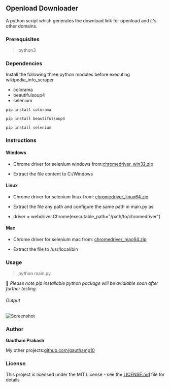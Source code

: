 ## Openload Downloader 

A python script which generates the download link for openload and it's other domains.

### Prerequisites

> python3

### Dependencies

Install the following three python modules before executing wikipedia_info_scraper
- colorama
- beautifulsoup4
- selenium

```
pip install colorama

pip install beautifulsoup4

pip install selenium
```

### Instructions

#### Windows

 - Chrome driver for selenium windows from:[chromedriver_win32.zip](https://chromedriver.storage.googleapis.com/2.45/chromedriver_win32.zip)

 - Extract the file content to C:/Windows


#### Linux

 - Chrome driver for selenium linux from: [chromedriver_linux64.zip](https://chromedriver.storage.googleapis.com/2.45/chromedriver_linux64.zip)
 
 - Extract the file any path and configure the same path in main.py as:
 
 
 - driver = webdriver.Chrome(executable_path="/path/to/chromedriver")


#### Mac

 - Chrome driver for selenium mac from: [chromedriver_mac64.zip](https://chromedriver.storage.googleapis.com/2.45/chromedriver_mac64.zip)

 - Extract the file to /usr/local/bin


### Usage

> python main.py


📝 *Please note pip installable python package will be avialable soon after further testing.*


###### Output

![Screenshot](https://raw.githubusercontent.com/gauthamp10/openload-downloader/master/screenie/out.png)


### Author

 **Gautham Prakash**
 
 My other projects:[github.com/gauthamp10](https://gauthamp10.github.io/)

### License

This project is licensed under the MIT License - see the [LICENSE.md](LICENSE.md) file for details
